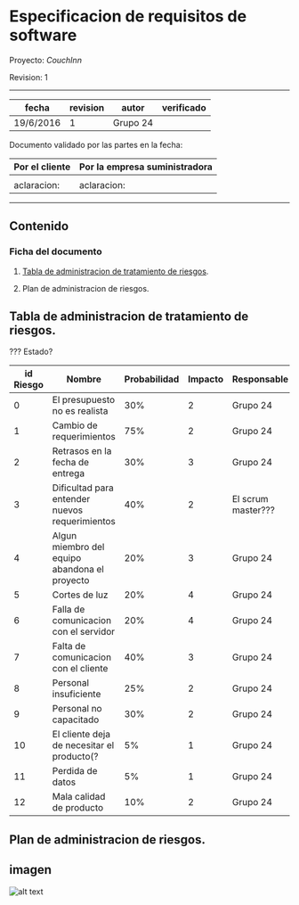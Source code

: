 # Especificacion de requisitos de software


Proyecto: *CouchInn*


Revision: 1


---

| fecha | revision | autor | verificado |
| --- | --- | --- | --- |
| 19/6/2016 | 1 | Grupo 24 |


Documento validado por las partes en la fecha:

| Por el cliente | Por la empresa suministradora |
| --- | --- |
|     |     |
|aclaracion: | aclaracion: |

---

## Contenido

### Ficha del documento

1. [Tabla de administracion de tratamiento de riesgos](#tabla-de-administracion-de-tratamientos-de-riesgos).


2. Plan de administracion de riesgos.


## Tabla de administracion de tratamiento de riesgos.

??? Estado?

| id Riesgo | Nombre                            | Probabilidad | Impacto | Responsable | Estado |
| ---       | ---                               | ---          | ---     | ---         | ---    |
| 0         | El presupuesto no es realista     | 30%          | 2       | Grupo 24    |        |
| 1         | Cambio de requerimientos          | 75%          | 2       | Grupo 24    |        |
| 2         | Retrasos en la fecha de entrega   | 30%          | 3       | Grupo 24    |        |
| 3         | Dificultad para entender nuevos requerimientos | 40% | 2 | El scrum master??? |     |
| 4         | Algun miembro del equipo abandona el proyecto | 20% | 3 | Grupo 24 | |
| 5         | Cortes de luz                     | 20%          | 4       | Grupo 24     |       |
| 6         | Falla de comunicacion con el servidor| 20%       | 4       | Grupo 24     |       |
| 7         | Falta de comunicacion con el cliente | 40%       | 3       | Grupo 24     |       |
| 8         | Personal insuficiente                | 25%       | 2       | Grupo 24     |       |
| 9         | Personal no capacitado               | 30%       | 2       | Grupo 24     |       |
| 10        | El cliente deja de necesitar el producto(?| 5%  | 1       | Grupo 24      |       |
| 11        | Perdida de datos                     | 5%       | 1       | Grupo 24      |       |
| 12        | Mala calidad de producto             | 10%      | 2       | Grupo 24      |       |


## Plan de administracion de riesgos.


## imagen
![alt text][imagen]

[imagen]: https://github.com/chudix/couchInn/blob/master/documentacion/650_1200.jpg "imagen"
